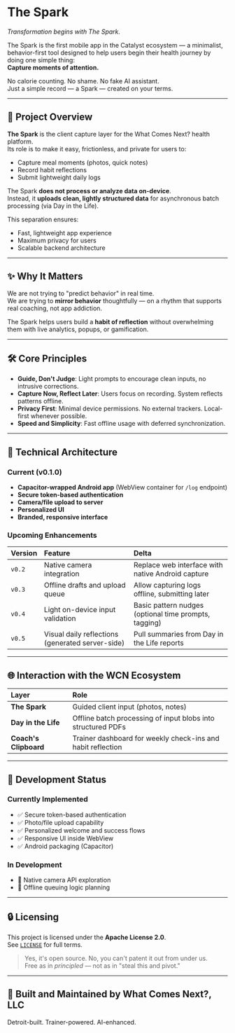 # The Spark

*Transformation begins with The Spark.*

The Spark is the first mobile app in the Catalyst ecosystem — a minimalist, behavior-first tool designed to help users begin their health journey by doing one simple thing:  
**Capture moments of attention.**

No calorie counting. No shame. No fake AI assistant.  
Just a simple record — a Spark — created on your terms.

---

## 🚀 Project Overview

**The Spark** is the client capture layer for the What Comes Next? health platform.  
Its role is to make it easy, frictionless, and private for users to:

- Capture meal moments (photos, quick notes)
- Record habit reflections
- Submit lightweight daily logs

The Spark **does not process or analyze data on-device**.  
Instead, it **uploads clean, lightly structured data** for asynchronous batch processing (via Day in the Life).

This separation ensures:
- Fast, lightweight app experience
- Maximum privacy for users
- Scalable backend architecture

---

## ✨ Why It Matters

We are not trying to "predict behavior" in real time.  
We are trying to **mirror behavior** thoughtfully — on a rhythm that supports real coaching, not app addiction.

The Spark helps users build a **habit of reflection** without overwhelming them with live analytics, popups, or gamification.

---

## 🛠️ Core Principles

- **Guide, Don't Judge**: Light prompts to encourage clean inputs, no intrusive corrections.
- **Capture Now, Reflect Later**: Users focus on recording. System reflects patterns offline.
- **Privacy First**: Minimal device permissions. No external trackers. Local-first whenever possible.
- **Speed and Simplicity**: Fast offline usage with deferred synchronization.

---

## 📱 Technical Architecture

### Current (v0.1.0)
- **Capacitor-wrapped Android app** (WebView container for `/log` endpoint)
- **Secure token-based authentication**
- **Camera/file upload to server**
- **Personalized UI**
- **Branded, responsive interface**

### Upcoming Enhancements

| Version | Feature | Delta |
|:--------|:--------|:------|
| `v0.2` | Native camera integration | Replace web interface with native Android capture |
| `v0.3` | Offline drafts and upload queue | Allow capturing logs offline, submitting later |
| `v0.4` | Light on-device input validation | Basic pattern nudges (optional time prompts, tagging) |
| `v0.5` | Visual daily reflections (generated server-side) | Pull summaries from Day in the Life reports |

---

## 🌐 Interaction with the WCN Ecosystem

| Layer | Role |
|:------|:-----|
| **The Spark** | Guided client input (photos, notes) |
| **Day in the Life** | Offline batch processing of input blobs into structured PDFs |
| **Coach's Clipboard** | Trainer dashboard for weekly check-ins and habit reflection |

---

## 🧠 Development Status

### Currently Implemented
- ✅ Secure token-based authentication
- ✅ Photo/file upload capability
- ✅ Personalized welcome and success flows
- ✅ Responsive UI inside WebView
- ✅ Android packaging (Capacitor)

### In Development
- 🚧 Native camera API exploration
- 🚧 Offline queuing logic planning

---

## 🔒 Licensing

This project is licensed under the **Apache License 2.0**.  
See [`LICENSE`](./LICENSE) for full terms.

> Yes, it's open source. No, you can't patent it out from under us.  
> Free as in *principled* — not as in "steal this and pivot."

---

## 📢 Built and Maintained by What Comes Next?, LLC

Detroit-built. Trainer-powered. AI-enhanced.